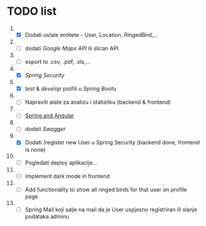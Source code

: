 # TODO list

1.
    - [x] Dodati ostale entitete - User, Location, RingedBird,...
2.
    - [ ] dodati *Google Maps API* ili slican API
3.
    - [ ] export to .csv, .pdf, .xls,...
4.
    - [x] *Spring Security*
5.
    - [x] *test* & *develop* profili u *Spring Boot*u
6.
    - [ ] Napraviti alate za analizu i statistiku (backend & frontend)
7.
    - [ ] [Spring and Angular](https://www.mendeley.com/reference-manager/reader-v2/1c800836-e145-399a-bcbb-00b966adc6cb/10bc37b4-a68b-bf37-1d97-a7da7c7e7eb3)
8.
    - [ ] dodati *Swagger*
9.
    - [x] Dodati /register new User u Spring Security (backend done, frontend is none)
10.
    - [ ] Pogledati deploy aplikacije...
11.
    - [ ] Implement dark mode in frontend
12.
    - [ ] Add functionality to show all ringed birds for that user on profile page
13.
    - [ ] Spring Mail koji salje na mail da je User uspjesno registriran ili slanje podataka adminu